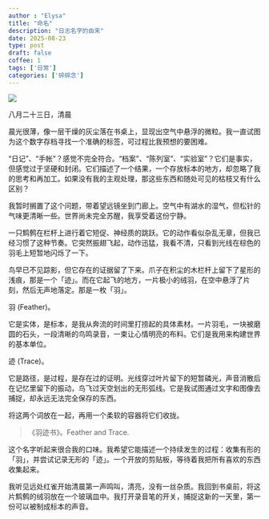 ```yaml
---
author : "Elysa"
title: "命名"
description: "日志名字的由来"
date: 2025-08-23
type: post
draft: false
coffee: 1
tags: ['日常']
categories: ['碎碎念']
---
```


![](https://s2.loli.net/2025/08/23/VBRwitmZ6yzdOJr.jpg)

八月二十三日，清晨

晨光很薄，像一层干燥的灰尘落在书桌上，显现出空气中悬浮的微粒。我一直试图为这个数字存档寻找一个准确的标签，可过程比我预想的要困难。

“日记”、“手帐”？感觉不完全符合。“档案”、“陈列室”、“实验室”？它们是事实，但感觉过于坚硬和封闭。它们描述了一个结果，一个存放标本的地方，却忽略了我的思考和再加工。如果没有我的主观处理，那这些东西和随处可见的枯枝又有什么区别？

我暂时搁置了这个问题，带着望远镜坐到门廊上。空气中有湖水的湿气，但松针的气味更清晰一些。世界尚未完全苏醒，我享受着这份宁静。

一只鹪鹩在栏杆上进行着它短促、神经质的跳跃。它的动作看似杂乱无章，但我已经习惯了这种节奏。它突然振翅飞起，动作迅猛，我看不清，只看到光线在棕色的羽毛上短暂地闪烁了一下。

鸟早已不见踪影，但它存在的证据留了下来。爪子在积尘的木栏杆上留下了星形的浅痕，那是一个「迹」。而在它起飞的地方，一片极小的绒羽，在空中悬浮了片刻，然后无声地落定。那是一枚「羽」。

羽 (Feather)。

它是实体，是标本，是我从奔流的时间里打捞起的具体素材。一片羽毛，一块被磨圆的石头，一段清晰的鸟鸣录音，一束让心情明亮的布料。它们是我用来构建世界的基本单位。

迹 (Trace)。

它是路径，是过程，是存在过的证明。光线穿过叶片留下的短暂磷光，声音消散后在记忆里留下的振动，鸟飞过天空划出的无形弧线。它是我试图通过文字和图像去捕捉，却永远无法完全保存的东西。

将这两个词放在一起，再用一个柔软的容器将它们收拢。

> 《羽迹书》。Feather and Trace.

这个名字听起来很合我的口味。我希望它能描述一个持续发生的过程：收集有形的「羽」，并尝试记录无形的「迹」。一个开放的剪贴板，等待着我把所有喜欢的东西收集起来。

我听见远处红雀开始清晨第一声鸣叫，清亮，没有一丝杂质。我回到书桌前，将这片鹪鹩的绒羽放在一个玻璃皿中。我打开录音笔的开关，捕捉这新的一天里，第一份可以被制成标本的声音。
